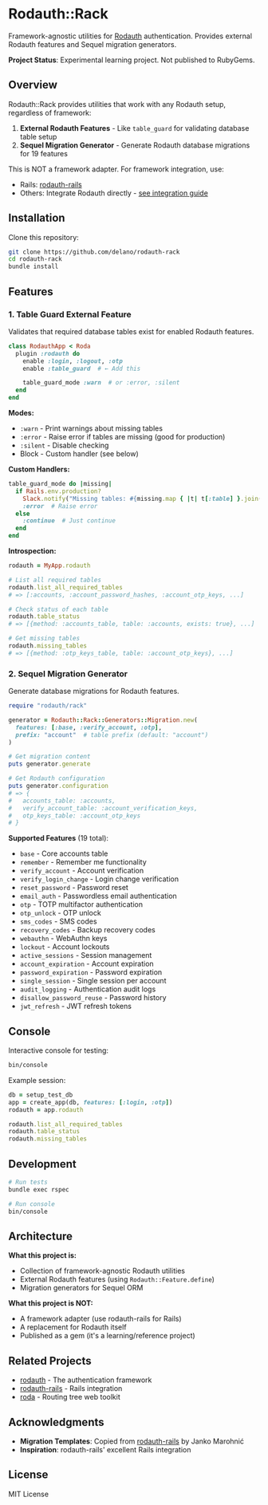 # Rodauth::Rack

Framework-agnostic utilities for [Rodauth](http://rodauth.jeremyevans.net) authentication. Provides external Rodauth features and Sequel migration generators.

**Project Status**: Experimental learning project. Not published to RubyGems.

## Overview

Rodauth::Rack provides utilities that work with any Rodauth setup, regardless of framework:

1. **External Rodauth Features** - Like `table_guard` for validating database table setup
2. **Sequel Migration Generator** - Generate Rodauth database migrations for 19 features

This is NOT a framework adapter. For framework integration, use:

- Rails: [rodauth-rails](https://github.com/janko/rodauth-rails)
- Others: Integrate Rodauth directly - [see integration guide](docs/integration.md)

## Installation

Clone this repository:

```bash
git clone https://github.com/delano/rodauth-rack
cd rodauth-rack
bundle install
```

## Features

### 1. Table Guard External Feature

Validates that required database tables exist for enabled Rodauth features.

```ruby
class RodauthApp < Roda
  plugin :rodauth do
    enable :login, :logout, :otp
    enable :table_guard  # ← Add this

    table_guard_mode :warn  # or :error, :silent
  end
end
```

**Modes:**

- `:warn` - Print warnings about missing tables
- `:error` - Raise error if tables are missing (good for production)
- `:silent` - Disable checking
- Block - Custom handler (see below)

**Custom Handlers:**

```ruby
table_guard_mode do |missing|
  if Rails.env.production?
    Slack.notify("Missing tables: #{missing.map { |t| t[:table] }.join(', ')}")
    :error  # Raise error
  else
    :continue  # Just continue
  end
end
```

**Introspection:**

```ruby
rodauth = MyApp.rodauth

# List all required tables
rodauth.list_all_required_tables
# => [:accounts, :account_password_hashes, :account_otp_keys, ...]

# Check status of each table
rodauth.table_status
# => [{method: :accounts_table, table: :accounts, exists: true}, ...]

# Get missing tables
rodauth.missing_tables
# => [{method: :otp_keys_table, table: :account_otp_keys}, ...]
```

### 2. Sequel Migration Generator

Generate database migrations for Rodauth features.

```ruby
require "rodauth/rack"

generator = Rodauth::Rack::Generators::Migration.new(
  features: [:base, :verify_account, :otp],
  prefix: "account"  # table prefix (default: "account")
)

# Get migration content
puts generator.generate

# Get Rodauth configuration
puts generator.configuration
# => {
#   accounts_table: :accounts,
#   verify_account_table: :account_verification_keys,
#   otp_keys_table: :account_otp_keys
# }
```

**Supported Features** (19 total):

- `base` - Core accounts table
- `remember` - Remember me functionality
- `verify_account` - Account verification  
- `verify_login_change` - Login change verification
- `reset_password` - Password reset
- `email_auth` - Passwordless email authentication
- `otp` - TOTP multifactor authentication
- `otp_unlock` - OTP unlock
- `sms_codes` - SMS codes
- `recovery_codes` - Backup recovery codes
- `webauthn` - WebAuthn keys
- `lockout` - Account lockouts
- `active_sessions` - Session management
- `account_expiration` - Account expiration
- `password_expiration` - Password expiration
- `single_session` - Single session per account
- `audit_logging` - Authentication audit logs
- `disallow_password_reuse` - Password history
- `jwt_refresh` - JWT refresh tokens

## Console

Interactive console for testing:

```bash
bin/console
```

Example session:

```ruby
db = setup_test_db
app = create_app(db, features: [:login, :otp])
rodauth = app.rodauth

rodauth.list_all_required_tables
rodauth.table_status
rodauth.missing_tables
```

## Development

```bash
# Run tests
bundle exec rspec

# Run console
bin/console
```

## Architecture

**What this project is:**

- Collection of framework-agnostic Rodauth utilities
- External Rodauth features (using `Rodauth::Feature.define`)
- Migration generators for Sequel ORM

**What this project is NOT:**

- A framework adapter (use rodauth-rails for Rails)
- A replacement for Rodauth itself
- Published as a gem (it's a learning/reference project)

## Related Projects

- [rodauth](https://github.com/jeremyevans/rodauth) - The authentication framework
- [rodauth-rails](https://github.com/janko/rodauth-rails) - Rails integration
- [roda](https://github.com/jeremyevans/roda) - Routing tree web toolkit

## Acknowledgments

- **Migration Templates**: Copied from [rodauth-rails](https://github.com/janko/rodauth-rails) by Janko Marohnić
- **Inspiration**: rodauth-rails' excellent Rails integration

## License

MIT License
